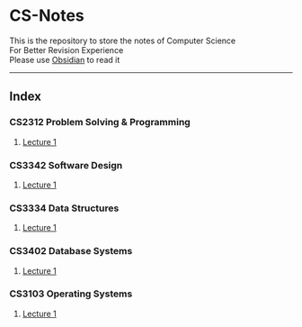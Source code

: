 # CS-Notes
This is the repository to store the notes of Computer Science\
For Better Revision Experience\
Please use [Obsidian](https://obsidian.md/) to read it

---
## Index
### CS2312 Problem Solving & Programming
1. [Lecture 1](CS2312/Lecture/1.md)

### CS3342 Software Design
1. [Lecture 1](CS3342/Lecture/1.md)

### CS3334 Data Structures
1. [Lecture 1](CS3334/Lecture/1.md)
### CS3402 Database Systems
1. [Lecture 1](CS3402/Lecture/1.md)

### CS3103 Operating Systems

1. [Lecture 1](CS3103/Lecture/1.md)
